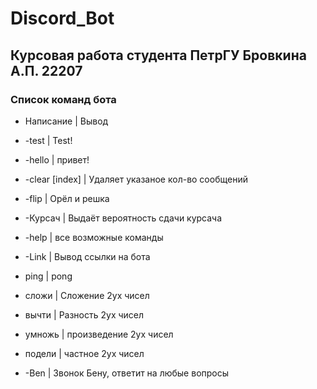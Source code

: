 # Discord_Bot

## Курсовая работа студента ПетрГУ Бровкина А.П. 22207

### Список команд бота

- Написание | Вывод

- -test | Test!
- -hello | привет!
- -clear [index] | Удаляет указаное кол-во сообщений
- -flip | Орёл и решка
- -Курсач | Выдаёт вероятность сдачи курсача
- -help | все возможные команды
- -Link | Вывод ссылки на бота
- ping | pong
- сложи | Сложение 2ух чисел
- вычти | Разность 2ух чисел
- умножь | произведение 2ух чисел
- подели | частное 2ух чисел
- -Ben | Звонок Бену, ответит на любые вопросы
